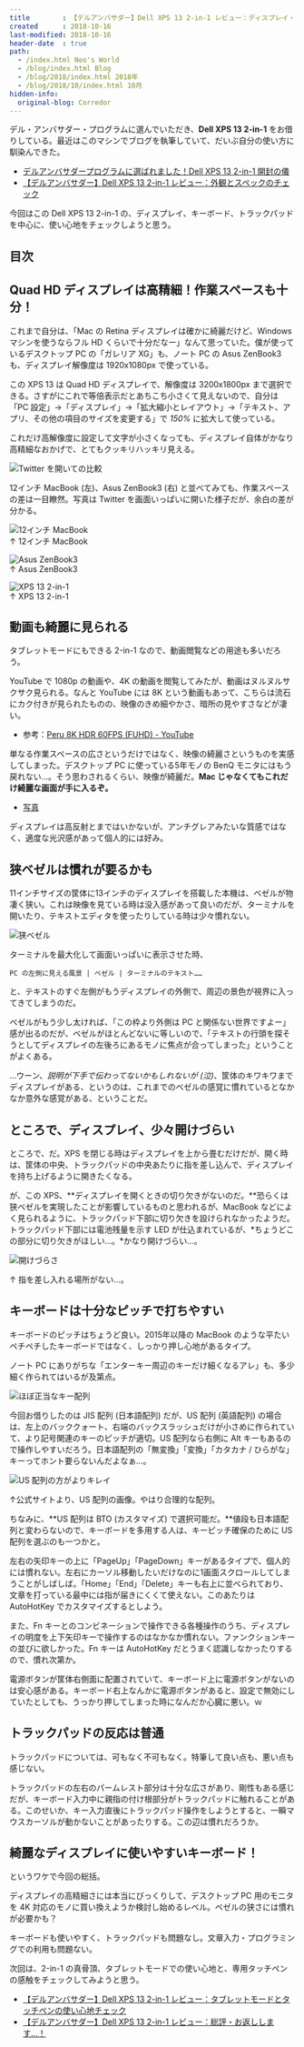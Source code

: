 ```yaml
---
title        : 【デルアンバサダー】Dell XPS 13 2-in-1 レビュー：ディスプレイ・キーボード・トラックパッドの使い心地チェック
created      : 2018-10-16
last-modified: 2018-10-16
header-date  : true
path:
  - /index.html Neo's World
  - /blog/index.html Blog
  - /blog/2018/index.html 2018年
  - /blog/2018/10/index.html 10月
hidden-info:
  original-blog: Corredor
---
```


デル・アンバサダー・プログラムに選んでいただき、**Dell XPS 13 2-in-1** をお借りしている。最近はこのマシンでブログを執筆していて、だいぶ自分の使い方に馴染んできた。

- [デルアンバサダープログラムに選ばれました！Dell XPS 13 2-in-1 開封の儀](/blog/2018/10/07-01.html)
- [【デルアンバサダー】Dell XPS 13 2-in-1 レビュー：外観とスペックのチェック](/blog/2018/10/11-01.html)

今回はこの Dell XPS 13 2-in-1 の、ディスプレイ、キーボード、トラックパッドを中心に、使い心地をチェックしようと思う。

## 目次

## Quad HD ディスプレイは高精細！作業スペースも十分！

これまで自分は、「Mac の Retina ディスプレイは確かに綺麗だけど、Windows マシンを使うならフル HD くらいで十分だなー」なんて思っていた。僕が使っているデスクトップ PC の「ガレリア XG」も、ノート PC の Asus ZenBook3 も、ディスプレイ解像度は 1920x1080px で使っている。

この XPS 13 は Quad HD ディスプレイで、解像度は 3200x1800px まで選択できる。さすがにこれで等倍表示だとあちこち小さくて見えないので、自分は「PC 設定」→「ディスプレイ」→「拡大縮小とレイアウト」→「テキスト、アプリ、その他の項目のサイズを変更する」で *150%* に拡大して使っている。

これだけ高解像度に設定して文字が小さくなっても、ディスプレイ自体がかなり高精細なおかげで、とてもクッキリハッキリ見える。

![Twitter を開いての比較](16-03-04.jpg)

12インチ MacBook (左)、Asus ZenBook3 (右) と並べてみても、作業スペースの差は一目瞭然。写真は Twitter を画面いっぱいに開いた様子だが、余白の差が分かる。

![12インチ MacBook](16-03-03.jpg)  
↑ 12インチ MacBook

![Asus ZenBook3](16-03-02.jpg)  
↑ Asus ZenBook3

![XPS 13 2-in-1](16-03-01.jpg)  
↑ XPS 13 2-in-1

## 動画も綺麗に見られる

タブレットモードにもできる 2-in-1 なので、動画閲覧などの用途も多いだろう。

YouTube で 1080p の動画や、4K の動画を閲覧してみたが、動画はヌルヌルサクサク見られる。なんと YouTube には 8K という動画もあって、こちらは流石にカク付きが見られたものの、映像のきめ細やかさ、暗所の見やすさなどが凄い。

- 参考：[Peru 8K HDR 60FPS (FUHD) - YouTube](https://www.youtube.com/watch?v=1La4QzGeaaQ)

単なる作業スペースの広さというだけではなく、映像の綺麗さというものを実感してしまった。デスクトップ PC に使っている5年モノの BenQ モニタにはもう戻れない…。そう思わされるくらい、映像が綺麗だ。**Mac じゃなくてもこれだけ綺麗な画面が手に入るぞ。**

- [写真](https://www.instagram.com/p/BolRJVxB9n5/)

ディスプレイは高反射とまではいかないが、アンチグレアみたいな質感ではなく、適度な光沢感があって個人的には好み。

## 狭ベゼルは慣れが要るかも

11インチサイズの筐体に13インチのディスプレイを搭載した本機は、ベゼルが物凄く狭い。これは映像を見ている時は没入感があって良いのだが、ターミナルを開いたり、テキストエディタを使ったりしている時は少々慣れない。

![狭ベゼル](16-03-06.jpg)

ターミナルを最大化して画面いっぱいに表示させた時、

```
PC の左側に見える風景 | ベゼル | ターミナルのテキスト……
```

と、テキストのすぐ左側がもうディスプレイの外側で、周辺の景色が視界に入ってきてしまうのだ。

ベゼルがもう少し太ければ、「この枠より外側は PC と関係ない世界ですよー」感が出るのだが、ベゼルがほとんどないに等しいので、「テキストの行頭を探そうとしてディスプレイの左後ろにあるモノに焦点が合ってしまった」ということがよくある。

…ウーン、*説明が下手で伝わってないかもしれないが (泣)*、筐体のキワキワまでディスプレイがある、というのは、これまでのベゼルの感覚に慣れているとなかなか意外な感覚がある、ということだ。

## ところで、ディスプレイ、少々開けづらい

ところで、だ。XPS を閉じる時はディスプレイを上から畳むだけだが、開く時は、筐体の中央、トラックパッドの中央あたりに指を差し込んで、ディスプレイを持ち上げるように開きたくなる。

が、この XPS、**ディスプレイを開くときの切り欠きがないのだ。**恐らくは狭ベゼルを実現したことが影響しているものと思われるが、MacBook などによく見られるように、トラックパッド下部に切り欠きを設けられなかったようだ。トラックパッド下部には電池残量を示す LED が仕込まれているが、*ちょうどこの部分に切り欠きがほしい…。*かなり開けづらい…。

![開けづらさ](11-01-12.jpg)

↑ 指を差し入れる場所がない…。

## キーボードは十分なピッチで打ちやすい

キーボードのピッチはちょうど良い。2015年以降の MacBook のような平たいペチペチしたキーボードではなく、しっかり押し心地があるタイプ。

ノート PC にありがちな「エンターキー周辺のキーだけ細くなるアレ」も、多少細く作られてはいるが及第点。

![ほぼ正当なキー配列](16-03-05.jpg)

今回お借りしたのは JIS 配列 (日本語配列) だが、US 配列 (英語配列) の場合は、左上のバッククォート、右端のバックスラッシュだけが小さめに作られていて、より記号関連のキーのピッチが適切。US 配列なら右側に Alt キーもあるので操作しやすいだろう。日本語配列の「無変換」「変換」「カタカナ / ひらがな」キーってホント要らないんだよなぁ…。

![US 配列の方がよりキレイ](16-03-07.png)

↑公式サイトより、US 配列の画像。やはり合理的な配列。

ちなみに、**US 配列は BTO (カスタマイズ) で選択可能だ。**値段も日本語配列と変わらないので、キーボードを多用する人は、キーピッチ確保のために US 配列を選ぶのも一つかと。

左右の矢印キーの上に「PageUp」「PageDown」キーがあるタイプで、個人的には慣れない。左右にカーソル移動したいだけなのに1画面スクロールしてしまうことがしばしば。「Home」「End」「Delete」キーも右上に並べられており、文章を打っている最中には指が届きにくくて使えない。このあたりは AutoHotKey でカスタマイズするとしよう。

また、Fn キーとのコンビネーションで操作できる各種操作のうち、ディスプレイの明度を上下矢印キーで操作するのはなかなか慣れない。ファンクションキーの並びに欲しかった。Fn キーは AutoHotKey だとうまく認識しなかったりするので、慣れ次第か。

電源ボタンが筐体右側面に配置されていて、キーボード上に電源ボタンがないのは安心感がある。キーボード右上なんかに電源ボタンがあると、設定で無効にしていたとしても、うっかり押してしまった時になんだか心臓に悪い。ｗ

## トラックパッドの反応は普通

トラックパッドについては、可もなく不可もなく。特筆して良い点も、悪い点も感じない。

トラックパッドの左右のパームレスト部分は十分な広さがあり、剛性もある感じだが、キーボード入力中に親指の付け根部分がトラックパッドに触れることがある。このせいか、キー入力直後にトラックパッド操作をしようとすると、一瞬マウスカーソルが動かないことがあったりする。この辺は慣れだろうか。

## 綺麗なディスプレイに使いやすいキーボード！

というワケで今回の総括。

ディスプレイの高精細さには本当にびっくりして、デスクトップ PC 用のモニタを 4K 対応のモノに買い換えようか検討し始めるレベル。ベゼルの狭さには慣れが必要かも？

キーボードも使いやすく、トラックパッドも問題なし。文章入力・プログラミングでの利用も問題ない。

次回は、2-in-1 の真骨頂、タブレットモードでの使い心地と、専用タッチペンの感触をチェックしてみようと思う。

- [【デルアンバサダー】Dell XPS 13 2-in-1 レビュー：タブレットモードとタッチペンの使い心地チェック](/blog/2018/11/05-02.html)
- [【デルアンバサダー】Dell XPS 13 2-in-1 レビュー：総評・お返しします…！](/blog/2018/11/06-02.html)
